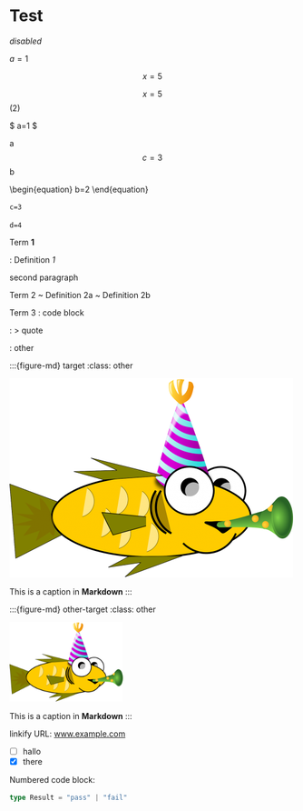 # Test

*disabled*

$a=1$

$$x=5$$

$$x=5$$ (2)

$ a=1 $

a $$c=3$$ b

\begin{equation}
b=2
\end{equation}

```{math}
c=3

d=4
```

Term **1**

: Definition *1*

  second paragraph

Term 2
  ~ Definition 2a
  ~ Definition 2b

Term 3
  :     code block

  : > quote

  : other

:::{figure-md} target
:class: other

![fun-fish](fun-fish.png)

This is a caption in **Markdown**
:::

:::{figure-md} other-target
:class: other

<img src="fun-fish.png" alt="fishy" class="bg-primary mb-1" width="200px">

This is a caption in **Markdown**
:::

linkify URL: www.example.com

- [ ] hallo
- [x] there

Numbered code block:

```typescript
type Result = "pass" | "fail"
```
